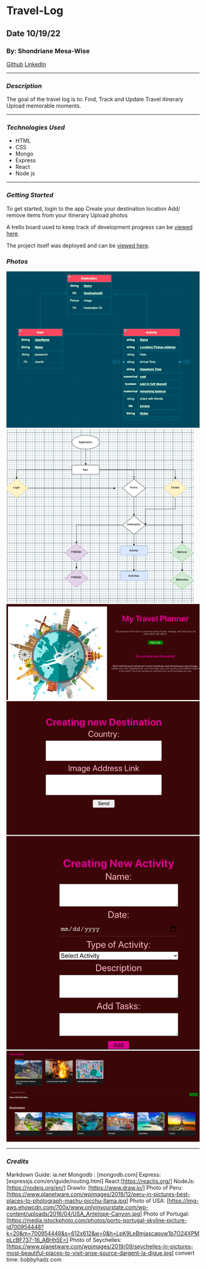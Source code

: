 # Travel-Log
## Date 10/19/22
### By: Shondriane Mesa-Wise

[Github](https://github.com/shondriane)
[LinkedIn](https://www.linkedin.com/in/shondriane-mesa-wise/)

***

### ***Description***
The goal of the travel log is to:
Find, Track and Update Travel itinerary
Upload memorable moments.
***

### ***Technologies Used***

* HTML
* CSS
* Mongo
* Express
* React
* Node js



***

### ***Getting Started***
To get started, login to the app 
Create your destination location
Add/ remove items from your itinerary 
Upload photos 

A trello board used to keep track of development progress can be [viewed here](https://trello.com/b/zoNBYnKl/travel-log).

The project itself was deployed and can be [viewed here](https://shondriane-travel.herokuapp.com/).



### ***Photos***
![entity relationship diagram](./Diagrams/erd.png)
![componenet hierachy diagram](./Diagrams/chd.png)
![about me page](./my-travel-log/AppPhotos/about.png)
![add destination](./my-travel-log/AppPhotos/destination.png)
![add activity](./my-travel-log/AppPhotos/activity.png)
![home page](./my-travel-log/AppPhotos/home.png)

***

### ***Credits***


Markdown Guide: ia.net
Mongodb : [mongodb.com]
Express: [expressjs.com/en/guide/routing.html]
React:[https://reactjs.org/]
NodeJs: [https://nodejs.org/en/]
DrawIo: [https://www.draw.io/]
Photo of Peru: [https://www.planetware.com/wpimages/2019/12/peru-in-pictures-best-places-to-photograph-machu-picchu-llama.jpg]
Photo of USA: [https://img-aws.ehowcdn.com/700x/www.onlyinyourstate.com/wp-content/uploads/2016/04/USA_Antelope-Canyon.jpg]
Photo of Portugal:[https://media.istockphoto.com/photos/porto-portugal-skyline-picture-id700954448?k=20&m=700954448&s=612x612&w=0&h=LpK9LeBmjascapuw1b7O24XPMpLcBF737-16_ABHh5E=]
Photo of Seychelles:[https://www.planetware.com/wpimages/2019/09/seychelles-in-pictures-most-beautiful-places-to-visit-anse-source-dargent-la-digue.jpg]
convert time: bobbyhadz.com



